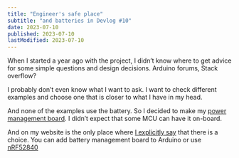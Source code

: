 ```yaml
---
title: "Engineer's safe place"
subtitle: "and batteries in Devlog #10"
date: 2023-07-10
published: 2023-07-10
lastModified: 2023-07-10
---
```


When I started a year ago with the project, I didn’t know where to get advice for some simple questions and design decisions. Arduino forums, Stack overflow?

I probably don’t even know what I want to ask. I want to check different examples and choose one that is closer to what I have in my head.

And none of the examples use the battery. So I decided to make my [power management board](/make/robot/power-board). I didn’t expect that some MCU can have it on-board. 

And on my website is the only place where [I explicitly say](/make/robot/prototype-2) that there is a choice. You can add battery management board to Arduino or use [nRF52840](https://www.seeedstudio.com/Seeed-XIAO-BLE-nRF52840-p-5201.html)